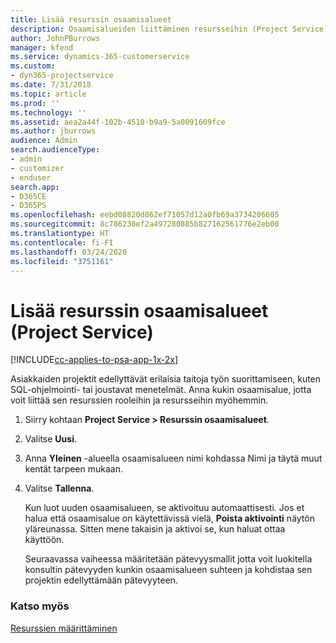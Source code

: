 ```yaml
---
title: Lisää resurssin osaamisalueet
description: Osaamisalueiden liittäminen resursseihin (Project Service)
author: JohnPBurrows
manager: kfend
ms.service: dynamics-365-customerservice
ms.custom:
- dyn365-projectservice
ms.date: 7/31/2018
ms.topic: article
ms.prod: ''
ms.technology: ''
ms.assetid: aea2a44f-102b-4510-b9a9-5a0091609fce
ms.author: jburrows
audience: Admin
search.audienceType:
- admin
- customizer
- enduser
search.app:
- D365CE
- D365PS
ms.openlocfilehash: eebd08820d862ef71057d12a0fb69a3734206605
ms.sourcegitcommit: 8c786230ef2a497280885b827162561776e2eb00
ms.translationtype: HT
ms.contentlocale: fi-FI
ms.lasthandoff: 03/24/2020
ms.locfileid: "3751161"
---
```

# <a name="add-resource-skills-project-service"></a>Lisää resurssin osaamisalueet (Project Service)

[!INCLUDE[cc-applies-to-psa-app-1x-2x](../includes/cc-applies-to-psa-app-1x-2x.md)]

Asiakkaiden projektit edellyttävät erilaisia taitoja työn suorittamiseen, kuten SQL-ohjelmointi- tai joustavat menetelmät. Anna kukin osaamisalue, jotta voit liittää sen resurssien rooleihin ja resursseihin myöhemmin.  
  
1. Siirry kohtaan **Project Service > Resurssin osaamisalueet**.  
  
2. Valitse **Uusi**.  
  
3. Anna **Yleinen** -alueella osaamisalueen nimi kohdassa Nimi ja täytä muut kentät tarpeen mukaan.  
  
4. Valitse **Tallenna**.  
  
   Kun luot uuden osaamisalueen, se aktivoituu automaattisesti. Jos et halua että osaamisalue on käytettävissä vielä, **Poista aktivointi** näytön yläreunassa. Sitten mene takaisin ja aktivoi se, kun haluat ottaa käyttöön.  
  
   Seuraavassa vaiheessa määritetään pätevyysmallit jotta voit luokitella konsultin pätevyyden kunkin osaamisalueen suhteen ja kohdistaa sen projektin edellyttämään pätevyyteen.  
  
### <a name="see-also"></a>Katso myös  
 [Resurssien määrittäminen](../project-service/set-up-resources.md)

